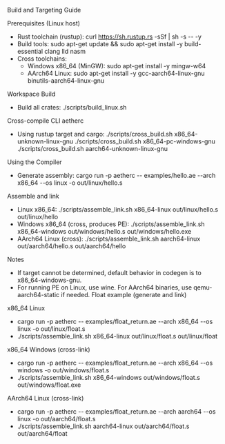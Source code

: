 Build and Targeting Guide

Prerequisites (Linux host)
- Rust toolchain (rustup): curl https://sh.rustup.rs -sSf | sh -s -- -y
- Build tools: sudo apt-get update && sudo apt-get install -y build-essential clang lld nasm
- Cross toolchains:
  - Windows x86_64 (MinGW): sudo apt-get install -y mingw-w64
  - AArch64 Linux: sudo apt-get install -y gcc-aarch64-linux-gnu binutils-aarch64-linux-gnu

Workspace Build
- Build all crates:
  ./scripts/build_linux.sh

Cross-compile CLI aetherc
- Using rustup target and cargo:
  ./scripts/cross_build.sh x86_64-unknown-linux-gnu
  ./scripts/cross_build.sh x86_64-pc-windows-gnu
  ./scripts/cross_build.sh aarch64-unknown-linux-gnu

Using the Compiler
- Generate assembly:
  cargo run -p aetherc -- examples/hello.ae --arch x86_64 --os linux -o out/linux/hello.s

Assemble and link
- Linux x86_64:
  ./scripts/assemble_link.sh x86_64-linux out/linux/hello.s out/linux/hello
- Windows x86_64 (cross, produces PE):
  ./scripts/assemble_link.sh x86_64-windows out/windows/hello.s out/windows/hello.exe
- AArch64 Linux (cross):
  ./scripts/assemble_link.sh aarch64-linux out/aarch64/hello.s out/aarch64/hello

Notes
- If target cannot be determined, default behavior in codegen is to x86_64-windows-gnu.
- For running PE on Linux, use wine. For AArch64 binaries, use qemu-aarch64-static if needed.
Float example (generate and link)

x86_64 Linux
- cargo run -p aetherc -- examples/float_return.ae --arch x86_64 --os linux -o out/linux/float.s
- ./scripts/assemble_link.sh x86_64-linux out/linux/float.s out/linux/float

x86_64 Windows (cross-link)
- cargo run -p aetherc -- examples/float_return.ae --arch x86_64 --os windows -o out/windows/float.s
- ./scripts/assemble_link.sh x86_64-windows out/windows/float.s out/windows/float.exe

AArch64 Linux (cross-link)
- cargo run -p aetherc -- examples/float_return.ae --arch aarch64 --os linux -o out/aarch64/float.s
- ./scripts/assemble_link.sh aarch64-linux out/aarch64/float.s out/aarch64/float
